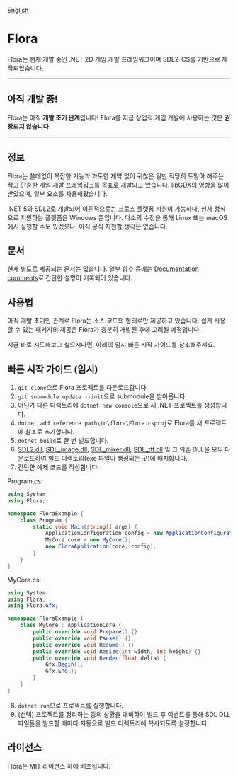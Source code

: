 [English](README.md)

# Flora
Flora는 현재 개발 중인 .NET 2D 게임 개발 프레임워크이며 SDL2-CS를 기반으로 제작되었습니다.

---

## **아직 개발 중!**
Flora는 아직 **개발 초기 단계**입니다! Flora를 지금 상업적 게임 개발에 사용하는 것은  **권장되지 않습니다.**

---

## 정보

Flora는 쓸데없이 복잡한 기능과 과도한 제약 없이 귀찮은 일만 적당히 도맡아 해주는 작고 단순한 게임 개발 프레임워크를 목표로 개발되고 있습니다. [libGDX](https://github.com/libgdx/libgdx/)의 영향을 많이 받았으며, 일부 요소를 차용해왔습니다.

.NET 5와 SDL2로 개발되어 이론적으로는 크로스 플랫폼 지원이 가능하나, 현재 정식으로 지원하는 플랫폼은 Windows 뿐입니다. 다소의 수정을 통해 Linux 또는 macOS에서 실행할 수도 있겠으나, 아직 공식 지원할 생각은 없습니다.

## 문서

현재 별도로 제공되는 문서는 없습니다. 일부 함수 등에는 [Documentation comments](https://docs.microsoft.com/ko-kr/dotnet/csharp/language-reference/language-specification/documentation-comments)로 간단한 설명이 기록되어 있습니다.

## 사용법

아직 개발 초기인 관계로 Flora는 소스 코드의 형태로만 제공하고 있습니다. 쉽게 사용할 수 있는 패키지의 제공은 Flora가 충분히 개발된 후에 고려될 예정입니다.

지금 바로 시도해보고 싶으시다면, 아래의 임시 빠른 시작 가이드를 참조해주세요.

## 빠른 시작 가이드 (임시)

1. ```git clone```으로 Flora 프로젝트를 다운로드합니다.
2. ```git submodule update --init```으로 submodule을 받아옵니다.
3. 어딘가 다른 디렉토리에 ```dotnet new console```으로 새 .NET 프로젝트를 생성합니다.
4. ```dotnet add reference path\to\flora\Flora.csproj```로 Flora를 새 프로젝트에 참조로 추가합니다.
5. ```dotnet build```로 한 번 빌드합니다.
6. [SDL2.dll](https://www.libsdl.org/download-2.0.php), [SDL_image.dll](https://www.libsdl.org/projects/SDL_image/), [SDL_mixer.dll](https://www.libsdl.org/projects/SDL_mixer/), [SDL_ttf.dll](https://www.libsdl.org/projects/SDL_ttf/) 및 그 의존 DLL을 모두 다운로드하여 빌드 디렉토리(exe 파일이 생성되는 곳)에 배치합니다.
7. 간단한 예제 코드를 작성합니다.

Program.cs:
```csharp
using System;
using Flora;

namespace FloraExample {
    class Program {
        static void Main(string[] args) {
            ApplicationConfiguration config = new ApplicationConfiguration();
            MyCore core = new MyCore();
            new FloraApplication(core, config);
        }
    }
}

```

MyCore.cs:
```csharp
using System;
using Flora;
using Flora.Gfx;

namespace FloraExample {
    class MyCore : ApplicationCore {
        public override void Prepare() {}
        public override void Pause() {}
        public override void Resume() {}
        public override void Resize(int width, int height) {}
        public override void Render(float delta) {
            Gfx.Begin();
            Gfx.End();
        }
    }
}
```

8. ```dotnet run```으로 프로젝트를 실행합니다.
9. (선택) 프로젝트를 정리하는 등의 상황을 대비하여 빌드 후 이벤트를 통해 SDL DLL 파일들을 빌드할 때마다 자동으로 빌드 디렉토리에 복사되도록 설정합니다.

## 라이선스

Flora는 MIT 라이선스 하에 배포됩니다.